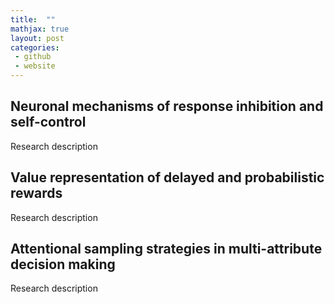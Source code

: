 ```yaml
---
title:  ""
mathjax: true
layout: post
categories: 
 - github
 - website
---
```


## Neuronal mechanisms of response inhibition and self-control

Research description

## Value representation of delayed and probabilistic rewards

Research description

## Attentional sampling strategies in multi-attribute decision making

Research description

